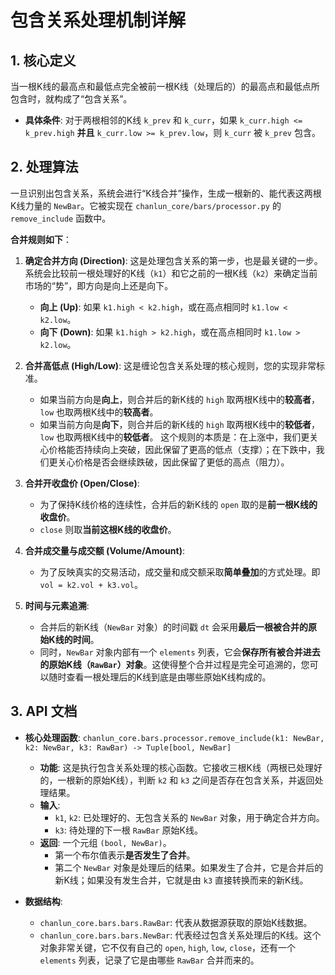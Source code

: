 # **包含关系处理机制详解**

## **1. 核心定义**
当一根K线的最高点和最低点完全被前一根K线（处理后的）的最高点和最低点所包含时，就构成了“包含关系”。

* **具体条件**: 对于两根相邻的K线 `k_prev` 和 `k_curr`，如果 `k_curr.high <= k_prev.high` **并且** `k_curr.low >= k_prev.low`，则 `k_curr` 被 `k_prev` 包含。

## **2. 处理算法**

一旦识别出包含关系，系统会进行“K线合并”操作，生成一根新的、能代表这两根K线力量的 `NewBar`。它被实现在 `chanlun_core/bars/processor.py` 的 `remove_include` 函数中。

**合并规则如下**：

1.  **确定合并方向 (Direction)**: 这是处理包含关系的第一步，也是最关键的一步。系统会比较前一根处理好的K线（`k1`）和它之前的一根K线（`k2`）来确定当前市场的“势”，即方向是向上还是向下。
    * **向上 (Up)**: 如果 `k1.high < k2.high`，或在高点相同时 `k1.low < k2.low`。
    * **向下 (Down)**: 如果 `k1.high > k2.high`，或在高点相同时 `k1.low > k2.low`。

2.  **合并高低点 (High/Low)**: 这是缠论包含关系处理的核心规则，您的实现非常标准。
    * 如果当前方向是**向上**，则合并后的新K线的 `high` 取两根K线中的**较高者**，`low` 也取两根K线中的**较高者**。
    * 如果当前方向是**向下**，则合并后的新K线的 `high` 取两根K线中的**较低者**，`low` 也取两根K线中的**较低者**。
    这个规则的本质是：在上涨中，我们更关心价格能否持续向上突破，因此保留了更高的低点（支撑）；在下跌中，我们更关心价格是否会继续跌破，因此保留了更低的高点（阻力）。

3.  **合并开收盘价 (Open/Close)**:
    * 为了保持K线价格的连续性，合并后的新K线的 `open` 取的是**前一根K线的收盘价**。
    * `close` 则取**当前这根K线的收盘价**。

4.  **合并成交量与成交额 (Volume/Amount)**:
    * 为了反映真实的交易活动，成交量和成交额采取**简单叠加**的方式处理。即 `vol = k2.vol + k3.vol`。

5.  **时间与元素追溯**:
    * 合并后的新K线（`NewBar` 对象）的时间戳 `dt` 会采用**最后一根被合并的原始K线的时间**。
    * 同时，`NewBar` 对象内部有一个 `elements` 列表，它会**保存所有被合并进去的原始K线（`RawBar`）对象**。这使得整个合并过程是完全可追溯的，您可以随时查看一根处理后的K线到底是由哪些原始K线构成的。

## **3. API 文档**

* **核心处理函数**: `chanlun_core.bars.processor.remove_include(k1: NewBar, k2: NewBar, k3: RawBar) -> Tuple[bool, NewBar]`
    * **功能**: 这是执行包含关系处理的核心函数。它接收三根K线（两根已处理好的，一根新的原始K线），判断 `k2` 和 `k3` 之间是否存在包含关系，并返回处理结果。
    * **输入**:
        * `k1`, `k2`: 已处理好的、无包含关系的 `NewBar` 对象，用于确定合并方向。
        * `k3`: 待处理的下一根 `RawBar` 原始K线。
    * **返回**: 一个元组 `(bool, NewBar)`。
        * 第一个布尔值表示**是否发生了合并**。
        * 第二个 `NewBar` 对象是处理后的结果。如果发生了合并，它是合并后的新K线；如果没有发生合并，它就是由 `k3` 直接转换而来的新K线。

* **数据结构**:
    * `chanlun_core.bars.bars.RawBar`: 代表从数据源获取的原始K线数据。
    * `chanlun_core.bars.bars.NewBar`: 代表经过包含关系处理后的K线。这个对象非常关键，它不仅有自己的 `open`, `high`, `low`, `close`，还有一个 `elements` 列表，记录了它是由哪些 `RawBar` 合并而来的。

